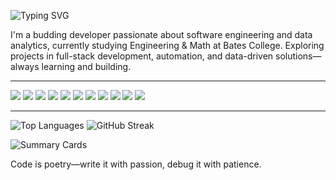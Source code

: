 <!-- GREETING_START -->
![Typing SVG](https://readme-typing-svg.demolab.com?font=Montserrat&font-weight=700&size=40&duration=2500&pause=1000&center=true&multiline=true&width=800&height=160&lines=Hi+there%F0%9F%91%8B%2C%0Amy+name+is+Paul+Adutwum)
<!-- GREETING_END -->
 I'm a budding developer passionate about software engineering and data analytics, currently studying Engineering & Math at Bates College. Exploring projects in full-stack development, automation, and data-driven solutions—always learning and building.
____

 
<p>
  <img src="https://img.shields.io/badge/HTML5-E34F26?style=for-the-badge&logo=html5&logoColor=white"/>
  <img src="https://img.shields.io/badge/CSS3-1572B6?style=for-the-badge&logo=css3&logoColor=white"/>
  <img src="https://img.shields.io/badge/JavaScript-F7DF1E?style=for-the-badge&logo=javascript&logoColor=black"/>
  <img src="https://img.shields.io/badge/TypeScript-007ACC?style=for-the-badge&logo=typescript&logoColor=white"/>
  <img src="https://img.shields.io/badge/Python-3776AB?style=for-the-badge&logo=python&logoColor=white"/>
  <img src="https://img.shields.io/badge/Go-00ADD8?style=for-the-badge&logo=go&logoColor=white"/>
  <img src="https://img.shields.io/badge/Java-ED8B00?style=for-the-badge&logo=java&logoColor=white"/>
  <img src="https://img.shields.io/badge/Bash-121011?style=for-the-badge&logo=gnu-bash&logoColor=white"/>
  <img src="https://img.shields.io/badge/Node.js-43853D?style=for-the-badge&logo=node.js&logoColor=white"/>
  <img src="https://img.shields.io/badge/React-20232A?style=for-the-badge&logo=react&logoColor=61DAFB"/>
  <img src="https://img.shields.io/badge/Next.js-000000?style=for-the-badge&logo=next.js&logoColor=white"/>
</p>




---
<p>
  <!-- Top Languages -->
 <img 
  src="https://github-readme-stats.vercel.app/api/top-langs/?username=PaulAdutwum&layout=compact&langs_count=10&theme=radical" 
  alt="Top Languages" 
/>
  <!-- Streak Stats -->
 <img 
  src="https://github-readme-streak-stats.herokuapp.com/?user=PaulAdutwum&theme=radical&hide_border=true&date_format=M%20j%5B%2C%20Y%5D" 
  alt="GitHub Streak" 
/>


 
</p>

![Summary Cards](https://raw.githubusercontent.com/PaulAdutwum/PaulAdutwum/main/profile-summary-card-output/github/3-stats.svg)


 Code is poetry—write it with passion, debug it with patience.
